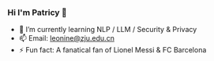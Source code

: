 ### Hi I'm Patricy 👋
- 🤔 I’m currently learning NLP / LLM / Security & Privacy
- 📫 Email: leonine@zju.edu.cn
- ⚡ Fun fact: A fanatical fan of Lionel Messi & FC Barcelona
